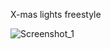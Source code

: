 X-mas lights freestyle

![Screenshot_1](https://github.com/SoulSnatcher187/XmasLight/assets/116718287/281c0e9a-9a1f-4547-9255-4fdc2e3ee729)
